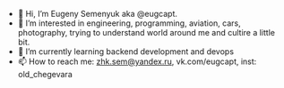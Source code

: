 - 👋 Hi, I’m Eugeny Semenyuk aka @eugcapt.
- 👀 I’m interested in engineering, programming, aviation, cars, photography, trying to understand world around me and cultire a little bit.
- 🌱 I’m currently learning backend development and devops
- 📫 How to reach me: zhk.sem@yandex.ru, vk.com/eugcapt, inst: old_chegevara
